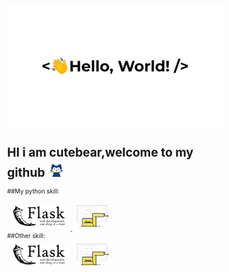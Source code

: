 ![HI THERE👋](https://github.com/cutebear0123/cutebear0123/blob/main/hello%20world.gif?raw=true "Hi there ")
# HI i am cutebear,welcome to my github <img src="https://github.com/cutebear0123/cutebear0123/blob/main/mona-whisper.gif?raw=true" width="40" height="40" />
##My python skill:
<div>
<a href="https://flask.palletsprojects.com/en/2.0.x/" target="_blank">
<img style="margin: 10px" src="https://github.com/cutebear0123/cutebear0123/blob/main/flask.png?raw=true" alt="flask" height="50" />  
</a>
<a href="https://discordpy.readthedocs.io/en/stable/" target="_blank">
<img style="margin: 10px" src="https://raw.githubusercontent.com/cutebear0123/cutebear0123/9b7c393db848715b891f7190f6f158cf6a51be41/discordpy.svg" alt="discord.py"height="50" /> 
</a>
</div>
##Other skill:
<div>
<img style="margin: 10px" src="https://github.com/cutebear0123/cutebear0123/blob/main/flask.png?raw=true" alt="flask" height="50" />  
<img style="margin: 10px" src="https://raw.githubusercontent.com/cutebear0123/cutebear0123/9b7c393db848715b891f7190f6f158cf6a51be41/discordpy.svg" alt="discord.py"height="50" /> 
</div>








